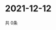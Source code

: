 # 2021-12-12
  共 0条

  <!-- BEGIN -->
  <!-- 最后更新时间Sun Dec 12 2021 22:03:07 GMT+0000 (Coordinated Universal Time) -->
  
  <!-- END -->
  
  